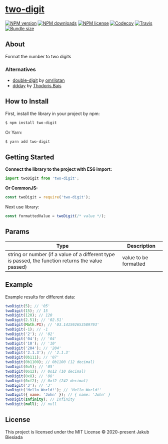 # [two-digit](https://github.com/JB1905/two-digit)

[![NPM version](https://img.shields.io/npm/v/two-digit?style=flat-square)](https://www.npmjs.com/package/two-digit)
[![NPM downloads](https://img.shields.io/npm/dm/two-digit?style=flat-square)](https://www.npmjs.com/package/two-digit)
[![NPM license](https://img.shields.io/npm/l/two-digit?style=flat-square)](https://www.npmjs.com/package/two-digit)
[![Codecov](https://img.shields.io/codecov/c/github/JB1905/two-digit?style=flat-square)](https://codecov.io/gh/JB1905/two-digit)
[![Travis](https://img.shields.io/travis/com/JB1905/two-digit/main?style=flat-square)](https://app.travis-ci.com/github/JB1905/two-digit)
[![Bundle size](https://img.shields.io/bundlephobia/min/two-digit?style=flat-square)](https://bundlephobia.com/result?p=two-digit)

## About

Format the number to two digits

### Alternatives

- [double-digit](https://github.com/omrilotan/mono/tree/master/packages/double-digit/) by [omrilotan](https://github.com/omrilotan/)
- [ddday](https://github.com/thodorisbais/ddday/) by [Thodoris Bais](https://github.com/thodorisbais/)

## How to Install

First, install the library in your project by npm:

```sh
$ npm install two-digit
```

Or Yarn:

```sh
$ yarn add two-digit
```

## Getting Started

**Connect the library to the project with ES6 import:**

```js
import twoDigit from 'two-digit';
```

**Or CommonJS:**

```js
const twoDigit = require('two-digit');
```

Next use library:

```js
const formattedValue = twoDigit(/* value */);
```

## Params

| Type                                                                                               | Description           |
| -------------------------------------------------------------------------------------------------- | --------------------- |
| string or number (if a value of a different type is passed, the function returns the value passed) | value to be formatted |

## Example

Example results for different data:

```js
twoDigit(5); // '05'
twoDigit(15); // 15
twoDigit(120); // 120
twoDigit(2.51); // '02.51'
twoDigit(Math.PI); // '03.141592653589793'
twoDigit(-1); // -1
twoDigit('2'); // '02'
twoDigit('04'); // '04'
twoDigit('10'); // '10'
twoDigit('204'); // '204'
twoDigit('2.1.3'); // '2.1.3'
twoDigit(0b111); // '07'
twoDigit(0b1100); // 0b1100 (12 decimal)
twoDigit(0o5); // '05'
twoDigit(0o12); // 0o12 (10 decimal)
twoDigit(0x8); // '08'
twoDigit(0xf2); // 0xf2 (242 decimal)
twoDigit('J'); // 'J'
twoDigit('Hello World!'); // 'Hello World!'
twoDigit({ name: 'John' }); // { name: 'John' }
twoDigit(Infinity); // Infinity
twoDigit(null); // null
```

## License

This project is licensed under the MIT License © 2020-present Jakub Biesiada
